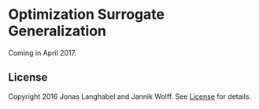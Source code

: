 # Optimization Surrogate Generalization

Coming in April 2017.

## License

Copyright 2016 Jonas Langhabel and Jannik Wolff. See [License](https://github.com/langhabel/optimization-surrogate-generalization/blob/master/LICENSE) for details.

